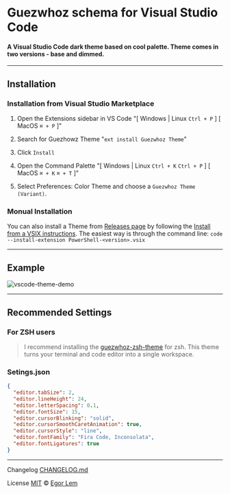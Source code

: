 # Guezwhoz schema for Visual Studio Code

#### A Visual Studio Code dark theme based on cool palette. Theme comes in two versions - base and dimmed.

---

## Installation

### Installation from Visual Studio Marketplace

1. Open the Extensions sidebar in VS Code
   "[ Windows | Linux `Ctrl + P` ] [ MacOS `⌘ + P` ]"
2. Search for Guezhowz Theme
   "`ext install Guezwhoz Theme`"
3. Click `Install`
4. Open the Command Palette
   "[ Windows | Linux `Ctrl + K` `Ctrl + P` ] [ MacOS `⌘ + K` `⌘ + T` ]"

5. Select Preferences: Color Theme and choose a `Guezwhoz Theme (Variant)`.

### Monual Installation

You can also install a Theme from [Releases page](https://github.com/guesswhozzz/guezwhoz-vscode-theme/releases) by following the [Install from a VSIX instructions](https://code.visualstudio.com/docs/editor/extension-gallery#_install-from-a-vsix). The easiest way is through the command line:
`code --install-extension PowerShell-<version>.vsix`

---

## Example

![vscode-theme-demo](https://github.com/guesswhozzz/guezwhoz-vscode-theme/blob/develop/demos/jsdemocode.png?raw=true)

---

## Recommended Settings

### For ZSH users

> I recommend installing the [guezwhoz-zsh-theme](https://github.com/guesswhozzz/guezwhoz-zshell) for zsh. This theme turns your terminal and code editor into a single workspace.

### Setings.json

```json
{
  "editor.tabSize": 2,
  "editor.lineHeight": 24,
  "editor.letterSpacing": 0.1,
  "editor.fontSize": 15,
  "editor.cursorBlinking": "solid",
  "editor.cursorSmoothCaretAnimation": true,
  "editor.cursorStyle": "line",
  "editor.fontFamily": "Fira Code, Inconsolata",
  "editor.fontLigatures": true
}
```

---

Changelog [CHANGELOG.md](https://github.com/guesswhozzz/guezwhoz-vscode-theme/blob/0fe85b325787278f277bb6af028c5cd7c670ccb1/CHANGELOG.md)

License [MIT](https://github.com/guesswhozzz/guezwhoz-vscode-theme/blob/master/LICENSE) © [Egor Lem](https://github.com/guesswhozzz)
